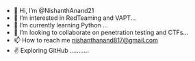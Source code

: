 - 👋 Hi, I’m @NishanthAnand21
- 👀 I’m interested in RedTeaming and VAPT...
- 🌱 I’m currently learning Python ...
- 💞️ I’m looking to collaborate on penetration testing and CTFs...
- 📫 How to reach me nishanthanand817@gmail.com
- ✌  Exploring GitHub ...........
